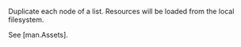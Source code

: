 Duplicate each node of a list. Resources will be loaded from the local filesystem.

See [man.Assets].